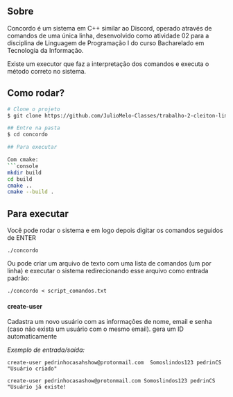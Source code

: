 

## Sobre

Concordo é um sistema em C++ similar ao Discord, operado através de comandos de uma única linha, desenvolvido como atividade 02 para a disciplina de Linguagem de Programação I do curso Bacharelado em Tecnologia da Informação.

Existe um executor que faz a interpretação dos comandos e executa o método correto no sistema.

## Como rodar?

```bash
# Clone o projeto
$ git clone https://github.com/JulioMelo-Classes/trabalho-2-cleiton-lima.git

## Entre na pasta
$ cd concordo

## Para executar

Com cmake:
```console
mkdir build
cd build
cmake ..
cmake --build .
```

## Para executar
Você pode rodar o sistema e em logo depois digitar os comandos seguidos de ENTER
```console
./concordo
```

Ou pode criar um arquivo de texto com uma lista de comandos (um por linha) e executar o sistema redirecionando esse arquivo como entrada padrão:
```console
./concordo < script_comandos.txt
```
#### **create-user**
Cadastra um novo usuário com as informações de nome, email e senha (caso não exista um usuário com o mesmo email). gera um ID automaticamente

_Exemplo de entrada/saída:_
```console
create-user pedrinhocasahshow@protonmail.com  Somoslindos123 pedrinCS
"Usuário criado"

create-user pedrinhocasashow@protonmail.com Somoslindos123 pedrinCS
"Usuário já existe!